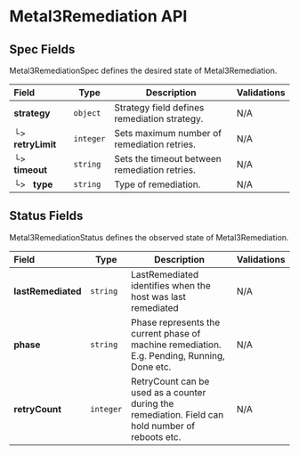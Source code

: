 # Metal3Remediation API

## Spec Fields

Metal3RemediationSpec defines the desired state of Metal3Remediation.

| Field | Type | Description | Validations |
|:---|---|---|---|
|  **strategy** | `object` | Strategy field defines remediation strategy. | N/A |
| └>&nbsp;&nbsp; **retryLimit** | `integer` | Sets maximum number of remediation retries. | N/A |
| └>&nbsp;&nbsp; **timeout** | `string` | Sets the timeout between remediation retries. | N/A |
| └>&nbsp;&nbsp; **type** | `string` | Type of remediation. | N/A |
## Status Fields

Metal3RemediationStatus defines the observed state of Metal3Remediation.

| Field | Type | Description | Validations |
|:---|---|---|---|
|  **lastRemediated** | `string` | LastRemediated identifies when the host was last remediated | N/A |
|  **phase** | `string` | Phase represents the current phase of machine remediation. E.g. Pending, Running, Done etc. | N/A |
|  **retryCount** | `integer` | RetryCount can be used as a counter during the remediation. Field can hold number of reboots etc. | N/A |
